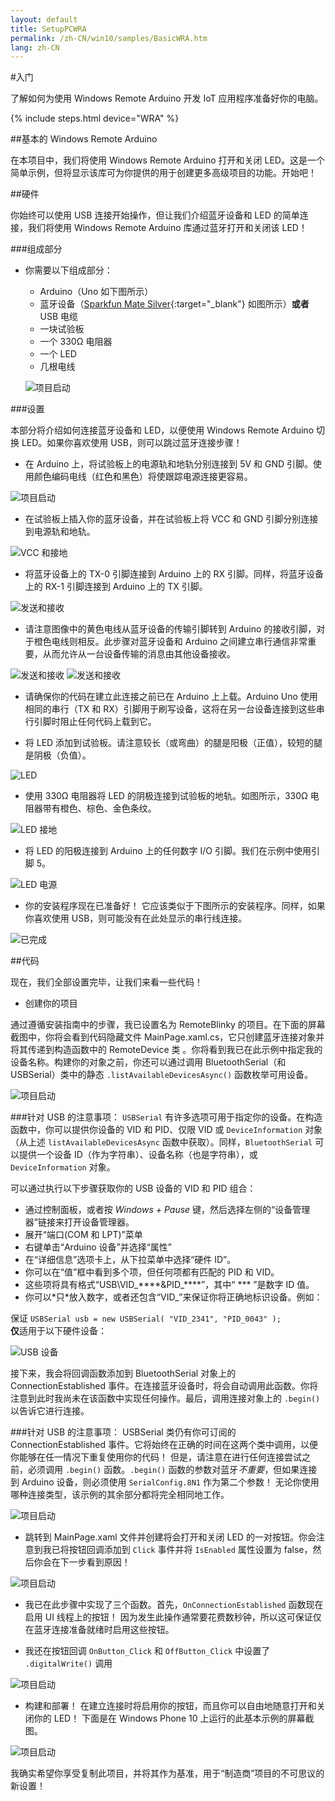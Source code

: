 ```yaml
---
layout: default
title: SetupPCWRA
permalink: /zh-CN/win10/samples/BasicWRA.htm
lang: zh-CN
---
```


#入门

了解如何为使用 Windows Remote Arduino 开发 IoT 应用程序准备好你的电脑。

{% include steps.html device="WRA" %}

##基本的 Windows Remote Arduino

在本项目中，我们将使用 Windows Remote Arduino 打开和关闭 LED。这是一个简单示例，但将显示该库可为你提供的用于创建更多高级项目的功能。开始吧！

##硬件

你始终可以使用 USB 连接开始操作，但让我们介绍蓝牙设备和 LED 的简单连接，我们将使用 Windows Remote Arduino 库通过蓝牙打开和关闭该 LED！

###组成部分

- 你需要以下组成部分：
	* Arduino（Uno 如下图所示）
	* 蓝牙设备（[Sparkfun Mate Silver](https://www.sparkfun.com/products/12576){:target="_blank"} 如图所示）**或者** USB 电缆
	* 一块试验板
	* 一个 330Ω 电阻器
	* 一个 LED
	* 几根电线 <br/>

	![项目启动]({{site.baseurl}}/Resources/images/remote-wiring/samples/basic/parts.JPG)


###设置

本部分将介绍如何连接蓝牙设备和 LED，以便使用 Windows Remote Arduino 切换 LED。如果你喜欢使用 USB，则可以跳过蓝牙连接步骤！

- 在 Arduino 上，将试验板上的电源轨和地轨分别连接到 5V 和 GND 引脚。使用颜色编码电线（红色和黑色）将使跟踪电源连接更容易。

 ![项目启动]({{site.baseurl}}/Resources/images/remote-wiring/samples/basic/step01.JPG)

- 在试验板上插入你的蓝牙设备，并在试验板上将 VCC 和 GND 引脚分别连接到电源轨和地轨。

 ![VCC 和接地]({{site.baseurl}}/Resources/images/remote-wiring/samples/basic/step02.JPG)

- 将蓝牙设备上的 TX-0 引脚连接到 Arduino 上的 RX 引脚。同样，将蓝牙设备上的 RX-1 引脚连接到 Arduino 上的 TX 引脚。

 ![发送和接收]({{site.baseurl}}/Resources/images/remote-wiring/samples/basic/step03.JPG)

   * 请注意图像中的黄色电线从蓝牙设备的传输引脚转到 Arduino 的接收引脚，对于橙色电线则相反。此步骤对蓝牙设备和 Arduino 之间建立串行通信非常重要，从而允许从一台设备传输的消息由其他设备接收。

 ![发送和接收]({{site.baseurl}}/Resources/images/remote-wiring/samples/basic/step03_2.JPG) ![发送和接收]({{site.baseurl}}/Resources/images/remote-wiring/samples/basic/step03_3.JPG)

   * 请确保你的代码在建立此连接之前已在 Arduino 上上载。Arduino Uno 使用相同的串行（TX 和 RX）引脚用于刷写设备，这将在另一台设备连接到这些串行引脚时阻止任何代码上载到它。

- 将 LED 添加到试验板。请注意较长（或弯曲）的腿是阳极（正值），较短的腿是阴极（负值）。

 ![LED]({{site.baseurl}}/Resources/images/remote-wiring/samples/basic/step04.JPG)

- 使用 330Ω 电阻器将 LED 的阴极连接到试验板的地轨。如图所示，330Ω 电阻器带有橙色、棕色、金色条纹。

 ![LED 接地]({{site.baseurl}}/Resources/images/remote-wiring/samples/basic/step05.JPG)

- 将 LED 的阳极连接到 Arduino 上的任何数字 I/O 引脚。我们在示例中使用引脚 5。

 ![LED 电源]({{site.baseurl}}/Resources/images/remote-wiring/samples/basic/step06.JPG)

- 你的安装程序现在已准备好！ 它应该类似于下图所示的安装程序。同样，如果你喜欢使用 USB，则可能没有在此处显示的串行线连接。

 ![已完成]({{site.baseurl}}/Resources/images/remote-wiring/samples/basic/final.JPG)


##代码

现在，我们全部设置完毕，让我们来看一些代码！

- 创建你的项目

 通过遵循安装指南中的步骤，我已设置名为 RemoteBlinky 的项目。在下面的屏幕截图中，你将会看到代码隐藏文件 MainPage.xaml.cs，它只创建蓝牙连接对象并将其传递到构造函数中的 RemoteDevice 类 。你将看到我已在此示例中指定我的设备名称。构建你的对象之前，你还可以通过调用 BluetoothSerial（和 USBSerial）类中的静态 `.listAvailableDevicesAsync()` 函数枚举可用设备。

 ![项目启动]({{site.baseurl}}/Resources/images/remote-wiring/samples/basic/project00.png)

###针对 USB 的注意事项：
 `USBSerial` 有许多选项可用于指定你的设备。在构造函数中，你可以提供你设备的 VID 和 PID、仅限 VID 或 `DeviceInformation` 对象（从上述 `listAvailableDevicesAsync` 函数中获取）。同样，`BluetoothSerial` 可以提供一个设备 ID（作为字符串）、设备名称（也是字符串），或 `DeviceInformation` 对象。

可以通过执行以下步骤获取你的 USB 设备的 VID 和 PID 组合：

<ul>
<li>通过控制面板，或者按 <i>Windows + Pause</i> 键，然后选择左侧的“设备管理器”<i></i>链接来打开设备管理器。</li>
<li>展开“端口(COM 和 LPT)”<i></i>菜单</li>
<li>右键单击“Arduino 设备”并选择“属性”</li>
<li>在“详细信息”<i></i>选项卡上，从下拉菜单中选择“硬件 ID”<i></i>。</li>
<li>你可以在“值”<i></i>框中看到多个项，但任何项都有匹配的 PID 和 VID。</li>
<li>这些项将具有格式“USB\VID_****&amp;PID_****”，其中“ *** ”是数字 ID 值。</li>
<li>你可以*只*放入数字，或者还包含“VID_”来保证你将正确地标识设备。例如：<br/></li>
</ul>

保证 `USBSerial usb = new USBSerial( "VID_2341", "PID_0043" );`<br/> **仅**适用于以下硬件设备：

![USB 设备]({{site.baseurl}}/Resources/images/remote-wiring/samples/basic/vidpid.png)

接下来，我会将回调函数添加到 BluetoothSerial 对象上的 ConnectionEstablished 事件。在连接蓝牙设备时，将会自动调用此函数。你将注意到此时我尚未在该函数中实现任何操作。最后，调用连接对象上的 `.begin()` 以告诉它进行连接。

###针对 USB 的注意事项：
USBSerial 类仍有你可订阅的 ConnectionEstablished 事件。它将始终在正确的时间在这两个类中调用，以便你能够在任一情况下重复使用你的代码！ 但是，请注意在进行任何连接尝试之前，必须调用 `.begin()` 函数。`.begin()` 函数的参数对蓝牙*不重要*，但如果连接到 Arduino 设备，则必须使用 `SerialConfig.8N1` 作为第二个参数！ 无论你使用哪种连接类型，该示例的其余部分都将完全相同地工作。

 ![项目启动]({{site.baseurl}}/Resources/images/remote-wiring/samples/basic/project01.png)

- 跳转到 MainPage.xaml 文件并创建将会打开和关闭 LED 的一对按钮。你会注意到我已将按钮回调添加到 `Click` 事件并将 `IsEnabled` 属性设置为 false，然后你会在下一步看到原因！

 ![项目启动]({{site.baseurl}}/Resources/images/remote-wiring/samples/basic/project02.png)

- 我已在此步骤中实现了三个函数。首先，`OnConnectionEstablished` 函数现在启用 UI 线程上的按钮！ 因为发生此操作通常要花费数秒钟，所以这可保证仅在蓝牙连接准备就绪时启用这些按钮。

- 我还在按钮回调 `OnButton_Click` 和 `OffButton_Click` 中设置了 `.digitalWrite()` 调用

 ![项目启动]({{site.baseurl}}/Resources/images/remote-wiring/samples/basic/project04.png)

- 构建和部署！ 在建立连接时将启用你的按钮，而且你可以自由地随意打开和关闭你的 LED！ 下面是在 Windows Phone 10 上运行的此基本示例的屏幕截图。

 ![项目启动]({{site.baseurl}}/Resources/images/remote-wiring/samples/basic/screenshot.png)


我确实希望你享受复制此项目，并将其作为基准，用于“制造商”项目的不可思议的新设置！
